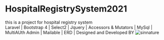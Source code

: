 # HospitalRegistrySystem2021
this is a project for hospital registry system  <br>
Laravel | Bootstrap 4 | Select2 | Jquery | Accessors & Mutators | MySql | MultiAUth Admin | Mailable | ERD | 
Designed and Developed BY 
![sinnature](https://user-images.githubusercontent.com/43786423/120041270-c4084300-c029-11eb-80b4-8be1374d6ac6.png)
